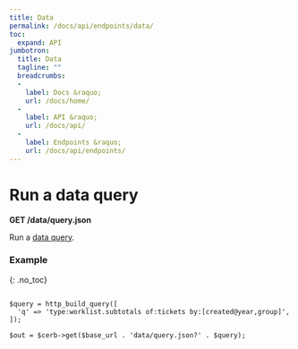 ```yaml
---
title: Data
permalink: /docs/api/endpoints/data/
toc:
  expand: API
jumbotron:
  title: Data
  tagline: ""
  breadcrumbs:
  -
    label: Docs &raquo;
    url: /docs/home/
  -
    label: API &raquo;
    url: /docs/api/
  -
    label: Endpoints &raquo;
    url: /docs/api/endpoints/
---
```


# Run a data query

**GET /data/query.json**

Run a [data query](/docs/data-queries/).

### Example
{: .no_toc}

<pre>
<code class="language-php">
$query = http_build_query([
  'q' => 'type:worklist.subtotals of:tickets by:[created@year,group]',
]);
  
$out = $cerb->get($base_url . 'data/query.json?' . $query);
</code>
</pre>
